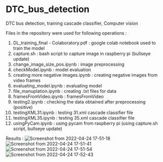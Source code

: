# DTC_bus_detection
DTC bus detection, training cascade classifier, Computer vision

Files in the repository were used for following operations : 
1. DL_training_final - Colaboratory.pdf : google colab notebook used to train the model
2. capture.sh : bash script to capture image in raspberry pi (bullseye update)
3. change_image_size_pos.ipynb : image preprocessing
4. checkModel.ipynb : model evaluation 
5. creating more negative images.ipynb : creating negative images from video frames
6. evaluating_model.ipynb : evaluating model
7. file_manuplation.ipynb : creating .txt files for data 
8. framesFromVideo.ipynb : framesFromVideo
9. testing2.ipynb : checking the data obtained after preprocessing (positive)
10. testingXML31.ipynb : testing 31.xml cascade classifier file 
11. testingXML35.ipynb : testing 35.xml cascade classifier file
12. usingPyCam.ipynb : using pycam from raspberry pi (using capture.sh script, bullseye update)

Results : 
![Screenshot from 2022-04-24 17-51-18](https://user-images.githubusercontent.com/47878607/164976283-e04e03e5-a4a2-42ea-8681-a38648ab76c2.png)
![Screenshot from 2022-04-24 17-51-41](https://user-images.githubusercontent.com/47878607/164976286-99d79084-98a1-4f6f-ad6f-4efec6502a11.png)
![Screenshot from 2022-04-24 17-51-54](https://user-images.githubusercontent.com/47878607/164976292-b9f2d80f-d96d-4c04-a21c-6b2a22839b41.png)
![Screenshot from 2022-04-24 17-52-43](https://user-images.githubusercontent.com/47878607/164976296-f7790ef5-97f3-456a-bc8d-0aa9f4917771.png)
